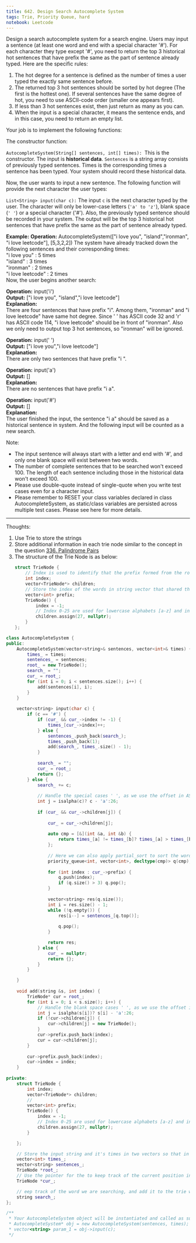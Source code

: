 ```yaml
---
title: 642. Design Search Autocomplete System
tags: Trie, Priority Queue, hard
notebook: Leetcode
---
```


Design a search autocomplete system for a search engine. Users may input a sentence (at least one word and end with a special character '#'). For each character they type except '#', you need to return the top 3 historical hot sentences that have prefix the same as the part of sentence already typed. Here are the specific rules:

1. The hot degree for a sentence is defined as the number of times a user typed the exactly same sentence before.
2. The returned top 3 hot sentences should be sorted by hot degree (The first is the hottest one). If several sentences have the same degree of hot, you need to use ASCII-code order (smaller one appears first).
3. If less than 3 hot sentences exist, then just return as many as you can.
4. When the input is a special character, it means the sentence ends, and in this case, you need to return an empty list.

Your job is to implement the following functions:

The constructor function:

`AutocompleteSystem(String[] sentences, int[] times): `This is the constructor. The input is **historical data**. `Sentences` is a string array consists of previously typed sentences. Times is the corresponding times a sentence has been typed. Your system should record these historical data.

Now, the user wants to input a new sentence. The following function will provide the next character the user types:

`List<String> input(char c):` The input `c` is the next character typed by the user. The character will only be lower-case letters (`'a' to 'z'`), blank space (`' '`) or a special character ('#'). Also, the previously typed sentence should be recorded in your system. The output will be the top 3 historical hot sentences that have prefix the same as the part of sentence already typed.

 
**Example:**
**Operation:** AutocompleteSystem(["i love you", "island","ironman", "i love leetcode"], [5,3,2,2])
The system have already tracked down the following sentences and their corresponding times: \
"i love you" : 5 times\
"island" : 3 times\
"ironman" : 2 times\
"i love leetcode" : 2 times\
Now, the user begins another search:

**Operation:** input('i') \
**Output:** ["i love you", "island","i love leetcode"] \
**Explanation:** \
There are four sentences that have prefix "i". Among them, "ironman" and "i love leetcode" have same hot degree. Since ' ' has ASCII code 32 and 'r' has ASCII code 114, "i love leetcode" should be in front of "ironman". Also we only need to output top 3 hot sentences, so "ironman" will be ignored.

**Operation:** input(' ') \
**Output:** ["i love you","i love leetcode"] \
**Explanation:** \
There are only two sentences that have prefix "i ".

**Operation:** input('a') \
**Output:** [] \
**Explanation:** \
There are no sentences that have prefix "i a".

**Operation:** input('#') \
**Output:** [] \
**Explanation:**  \
The user finished the input, the sentence "i a" should be saved as a historical sentence in system. And the following input will be counted as a new search.

 
Note:

- The input sentence will always start with a letter and end with '#', and only one blank space will exist between two words.
- The number of complete sentences that to be searched won't exceed 100. The length of each sentence including those in the historical data won't exceed 100.
- Please use double-quote instead of single-quote when you write test cases even for a character input.
- Please remember to RESET your class variables declared in class AutocompleteSystem, as static/class variables are persisted across multiple test cases. Please see here for more details.

----------
Thoughts:
1. Use Trie to store the strings 
2. Store additional information in each trie node similar to the concept in the question [336. Palindrome Pairs](https://leetcode.com/problems/palindrome-pairs)
3. The structure of the Trie Node is as below:
    ```c++
    struct TrieNode {
        // Index is used to identify that the prefix formed from the root to this Trie node is representing a word having that index in the input string 
        int index;
        vector<TrieNode*> children;
        // Store the index of the words in string vector that shared the prefix string from root the current trie node
        vector<int> prefix;
        TrieNode() {
            index = -1;
            // Index 0-25 are used for lowercase alphabets [a-z] and index 26 is used for blank space
            children.assign(27, nullptr);
        }
    };
    ```
```c++
class AutocompleteSystem {
public:
    AutocompleteSystem(vector<string>& sentences, vector<int>& times) {
        times_ = times;
        sentences_ = sentences;
        root_ = new TrieNode();
        search_ = "";
        cur_ = root_;
        for (int i = 0; i < sentences.size(); i++) {
            add(sentences[i], i);
        }
    }
    
    vector<string> input(char c) {
        if (c == '#') {
            if (cur_ && cur_->index != -1) {
                times_[cur_->index]++;
            } else {
                sentences_.push_back(search_);
                times_.push_back(1);
                add(search_, times_.size() - 1);
            }
            
            search_ = "";
            cur_ = root_;
            return {};
        } else {
            search_ += c;
            
            // Handle the special cases ' ', as we use the offset in ASCII-code for the alphabet [a-z]
            int j = isalpha(c)? c - 'a':26;
            
            if (cur_ && cur_->children[j]) {
                
                cur_ = cur_->children[j];
                
                auto cmp = [&](int &a, int &b) {
                    return times_[a] != times_[b]? times_[a] > times_[b] : sentences_[a] < sentences_[b];
                };
                
                // Here we can also apply partial_sort to sort the words based on frequency and alphabetic ordering
                priority_queue<int, vector<int>, decltype(cmp)> q(cmp);
                
                for (int index : cur_->prefix) {
                    q.push(index);
                    if (q.size() > 3) q.pop();
                } 
                
                vector<string> res(q.size());
                int i = res.size() - 1;
                while (!q.empty()) {
                    res[i--] = sentences_[q.top()];
            
                    q.pop();
                }

                return res;
            } else {
                cur_ = nullptr;
                return {};
            }
        }

    }
    
    void add(string &s, int index) {
        TrieNode* cur = root_;
        for (int i = 0; i < s.size(); i++) {
            // Handle the blank space cases ' ', as we use the offset in ASCII-code for the alphabet [a-z]
            int j = isalpha(s[i])? s[i] - 'a':26;
            if (!cur->children[j]) {
                cur->children[j] = new TrieNode();
            }
            cur->prefix.push_back(index);
            cur = cur->children[j];
        }
        
        cur->prefix.push_back(index);
        cur->index = index;
    }
    
private:
    struct TrieNode {
        int index;
        vector<TrieNode*> children;
        //
        vector<int> prefix;
        TrieNode() {
            index = -1;
            // Index 0-25 are used for lowercase alphabets [a-z] and index 26 is used for blank space
            children.assign(27, nullptr);
        }

    };

    // Store the input string and it's times in two vectors so that in Trie, we can only store their index rather than the whole string 
    vector<int> times_;
    vector<string> sentences_;
    TrieNode *root_;
    // Use the pointer for the to keep track of the current position in Trie as we search for the matched words
    TrieNode *cur_;

    // eep track of the word we are searching, and add it to the trie when the word finished
    string search_;
};

/**
 * Your AutocompleteSystem object will be instantiated and called as such:
 * AutocompleteSystem* obj = new AutocompleteSystem(sentences, times);
 * vector<string> param_1 = obj->input(c);
 */
```